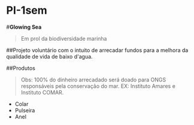 # PI-1sem
#**Glowing Sea**
> Em prol da biodiversidade marinha

##Projeto voluntário com o intuito de arrecadar fundos para a melhora da qualidade de vida de baixo d'agua.

##Produtos
> Obs: 100% do dinheiro arrecadado será doado para ONGS responsáveis pela conservação do mar. EX: Instituto Amares e Instituto COMAR.

- Colar
- Pulseira 
- Anel
